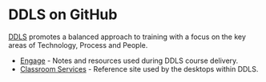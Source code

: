 # DDLS on GitHub

[DDLS](http://www.ddls.com.au/) promotes a balanced approach to training with a focus on the key areas of Technology, Process and People.

 * [Engage](https://github.com/DDLSTraining/Engage) - Notes and resources used during DDLS course delivery.
 * [Classroom Services](https://ddlstraining.github.io/ClassroomServices) - Reference site used by the desktops within DDLS.
